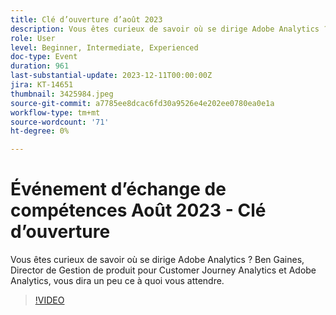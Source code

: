 ```yaml
---
title: Clé d’ouverture d’août 2023
description: Vous êtes curieux de savoir où se dirige Adobe Analytics ? Ben Gaines, Director de Gestion de produit pour Customer Journey Analytics et Adobe Analytics, vous dira un peu ce à quoi vous attendre.
role: User
level: Beginner, Intermediate, Experienced
doc-type: Event
duration: 961
last-substantial-update: 2023-12-11T00:00:00Z
jira: KT-14651
thumbnail: 3425984.jpeg
source-git-commit: a7785ee8dcac6fd30a9526e4e202ee0780ea0e1a
workflow-type: tm+mt
source-wordcount: '71'
ht-degree: 0%

---
```



# Événement d’échange de compétences Août 2023 - Clé d’ouverture

Vous êtes curieux de savoir où se dirige Adobe Analytics ? Ben Gaines, Director de Gestion de produit pour Customer Journey Analytics et Adobe Analytics, vous dira un peu ce à quoi vous attendre.

>[!VIDEO](https://video.tv.adobe.com/v/3425984/?learn=on)
